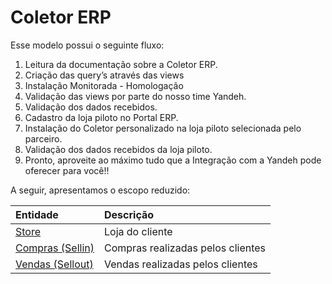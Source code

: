 # Coletor ERP

Esse modelo possui o seguinte fluxo:

1. Leitura da documentação sobre a Coletor ERP.
2. Criação das query’s através das views
3. Instalação Monitorada - Homologação
4. Validação das views por parte do nosso time Yandeh. 
5. Validação dos dados recebidos.
6. Cadastro da loja piloto no Portal ERP.
7. Instalação do Coletor personalizado na loja piloto selecionada pelo parceiro.
8. Validação dos dados recebidos da loja piloto.
9. Pronto, aproveite ao máximo tudo que a Integração com a Yandeh pode oferecer para você!!

A seguir, apresentamos o escopo reduzido:

| Entidade | Descrição |
| :--- | :--- |
| [Store](store.md) | Loja do cliente |
| [Compras \(Sellin\)](sellin/) | Compras realizadas pelos clientes |
| [Vendas \(Sellout\)](sellout-vendas/) | Vendas realizadas pelos clientes |

